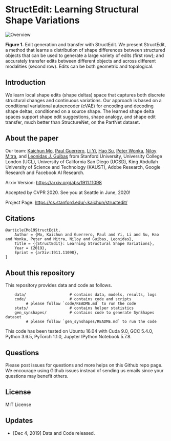 # StructEdit: Learning Structural Shape Variations

![Overview](https://github.com/daerduoCarey/structedit/blob/master/images/teaser.png)

**Figure 1.** Edit generation and transfer with StructEdit. We present StructEdit, a method that learns a distribution of shape differences between structured objects that can be used to generate a large variety of edits (first row); and accurately transfer edits between different objects and across different modalities (second row). Edits can be both geometric and topological.

## Introduction
We learn local shape edits (shape deltas) space that captures both discrete structural changes and continuous variations. Our approach is based on a conditional variational autoencoder (cVAE) for encoding and decoding shape deltas, conditioned on a source shape. The learned shape delta spaces support shape edit suggestions, shape analogy, and shape edit transfer, much better than StructureNet, on the PartNet dataset.

## About the paper

Our team: 
[Kaichun Mo](https://cs.stanford.edu/~kaichun),
[Paul Guerrero](http://paulguerrero.net/),
[Li Yi](https://cs.stanford.edu/~ericyi/),
[Hao Su](http://cseweb.ucsd.edu/~haosu/),
[Peter Wonka](http://peterwonka.net/),
[Niloy Mitra](http://www0.cs.ucl.ac.uk/staff/n.mitra/),
and [Leonidas J. Guibas](https://geometry.stanford.edu/member/guibas/) 
from 
Stanford University, University College London (UCL), University of California San Diego (UCSD), King Abdullah University of Science and Technology (KAUST), Adobe Research, Google Research and Facebook AI Research.

Arxiv Version: https://arxiv.org/abs/1911.11098

Accepted by CVPR 2020. See you at Seattle in June, 2020!

Project Page: https://cs.stanford.edu/~kaichun/structedit/

## Citations

    @article{Mo19StructEdit,
        Author = {Mo, Kaichun and Guerrero, Paul and Yi, Li and Su, Hao and Wonka, Peter and Mitra, Niloy and Guibas, Leonidas},
        Title = {{StructEdit}: Learning Structural Shape Variations},
        Year = {2019},
        Eprint = {arXiv:1911.11098},
    }

## About this repository

This repository provides data and code as follows.


```
    data/                   # contains data, models, results, logs
    code/                   # contains code and scripts
         # please follow `code/README.md` to run the code
    stats/                  # contains helper statistics
    gen_synshapes/          # contains code to generate SynShapes dataset
         # please follow `gen_synshapes/README.md` to run the code
```

This code has been tested on Ubuntu 16.04 with Cuda 9.0, GCC 5.4.0, Python 3.6.5, PyTorch 1.1.0, Jupyter IPython Notebook 5.7.8. 

## Questions

Please post issues for questions and more helps on this Github repo page. We encourage using Github issues instead of sending us emails since your questions may benefit others.

## License

MIT License

## Updates

* [Dec 4, 2019] Data and Code released.

